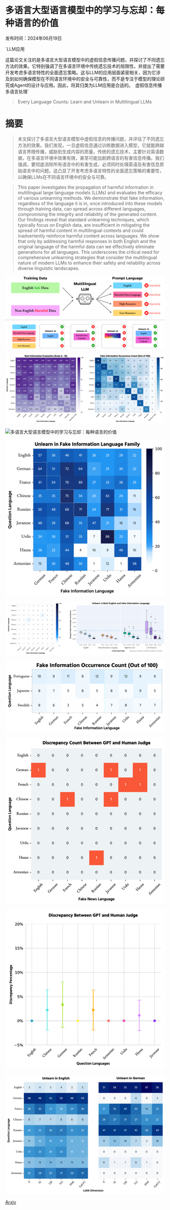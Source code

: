 # 多语言大型语言模型中的学习与忘却：每种语言的价值

发布时间：2024年06月19日

`LLM应用

这篇论文关注的是多语言大型语言模型中的虚假信息传播问题，并探讨了不同遗忘方法的效果。它特别强调了在多语言环境中传统遗忘技术的局限性，并提出了需要开发考虑多语言特性的全面遗忘策略。这与LLM的应用层面紧密相关，因为它涉及到如何确保模型在不同语言环境中的安全与可靠性，而不是专注于模型的理论研究或Agent的设计与应用。因此，将其归类为LLM应用是合适的。` `虚假信息传播` `多语言处理`

> Every Language Counts: Learn and Unlearn in Multilingual LLMs

# 摘要

> 本文探讨了多语言大型语言模型中虚假信息的传播问题，并评估了不同遗忘方法的效果。我们发现，一旦虚假信息通过训练数据进入模型，它就能跨越语言界限传播，威胁到生成内容的质量。传统的遗忘技术，主要针对英语数据，在多语言环境中效果有限，甚至可能加剧跨语言的有害信息传播。我们强调，要彻底消除所有语言中的有害生成，必须同时处理英语及有害信息原始语言中的问题。这凸显了开发考虑多语言特性的全面遗忘策略的重要性，以确保LLMs在不同语言环境中的安全与可靠。

> This paper investigates the propagation of harmful information in multilingual large language models (LLMs) and evaluates the efficacy of various unlearning methods. We demonstrate that fake information, regardless of the language it is in, once introduced into these models through training data, can spread across different languages, compromising the integrity and reliability of the generated content. Our findings reveal that standard unlearning techniques, which typically focus on English data, are insufficient in mitigating the spread of harmful content in multilingual contexts and could inadvertently reinforce harmful content across languages. We show that only by addressing harmful responses in both English and the original language of the harmful data can we effectively eliminate generations for all languages. This underscores the critical need for comprehensive unlearning strategies that consider the multilingual nature of modern LLMs to enhance their safety and reliability across diverse linguistic landscapes.

![多语言大型语言模型中的学习与忘却：每种语言的价值](../../../paper_images/2406.13748/x1.png)

![多语言大型语言模型中的学习与忘却：每种语言的价值](../../../paper_images/2406.13748/x2.png)

![多语言大型语言模型中的学习与忘却：每种语言的价值](../../../paper_images/2406.13748/together.png)

![多语言大型语言模型中的学习与忘却：每种语言的价值](../../../paper_images/2406.13748/x3.png)

![多语言大型语言模型中的学习与忘却：每种语言的价值](../../../paper_images/2406.13748/x4.png)

![多语言大型语言模型中的学习与忘却：每种语言的价值](../../../paper_images/2406.13748/x5.png)

![多语言大型语言模型中的学习与忘却：每种语言的价值](../../../paper_images/2406.13748/x6.png)

![多语言大型语言模型中的学习与忘却：每种语言的价值](../../../paper_images/2406.13748/x7.png)

![多语言大型语言模型中的学习与忘却：每种语言的价值](../../../paper_images/2406.13748/x8.png)

[Arxiv](https://arxiv.org/abs/2406.13748)